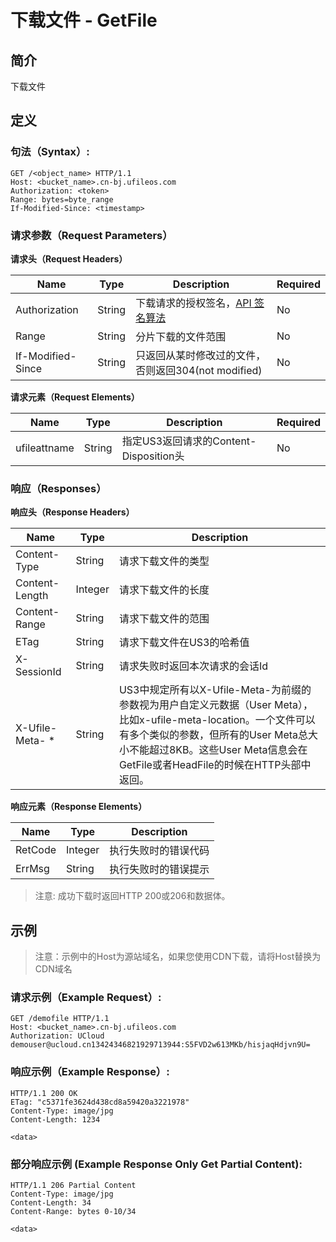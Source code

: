 # 下载文件 - GetFile 

## 简介

下载文件

## 定义

### 句法（Syntax）:

```
GET /<object_name> HTTP/1.1
Host: <bucket_name>.cn-bj.ufileos.com
Authorization: <token> 
Range: bytes=byte_range
If-Modified-Since: <timestamp>
```
### 请求参数（Request Parameters）

**请求头（Request Headers）**

|Name             |Type  |Description                       |Required|
|---|---|---|---|
|Authorization    |String|下载请求的授权签名，[API 签名算法](https://docs.ucloud.cn/ufile/api/authorization?id=%e6%96%87%e4%bb%b6%e7%ae%a1%e7%90%86%e7%ad%be%e5%90%8d%e7%ae%97%e6%b3%95)  |No      |
|Range            |String|分片下载的文件范围                         |No      |
|If-Modified-Since|String|只返回从某时修改过的文件，否则返回304(not modified)|No      |

**请求元素（Request Elements）**

|Name             |Type  |Description                       |Required|
|---|---|---|---|
|ufileattname    |String|指定US3返回请求的Content-Disposition头                   |No      |

### 响应（Responses）

**响应头（Response Headers）**

|Name          |Type   |Description     |
|---|---|---|
|Content-Type  |String |请求下载文件的类型       |
|Content-Length|Integer|请求下载文件的长度       |
|Content-Range |String |请求下载文件的范围       |
|ETag          |String |请求下载文件在US3的哈希值|
|X-SessionId   |String |请求失败时返回本次请求的会话Id|
|X-Ufile-Meta- *   |String |US3中规定所有以X-Ufile-Meta-为前缀的参数视为用户自定义元数据（User Meta），比如x-ufile-meta-location。一个文件可以有多个类似的参数，但所有的User Meta总大小不能超过8KB。这些User Meta信息会在GetFile或者HeadFile的时候在HTTP头部中返回。|

**响应元素（Response Elements）**

|Name   |Type   |Description|
|---|---|---|
|RetCode|Integer|执行失败时的错误代码 |
|ErrMsg |String |执行失败时的错误提示 |

> 注意: 成功下载时返回HTTP 200或206和数据体。

## 示例

> 注意：示例中的Host为源站域名，如果您使用CDN下载，请将Host替换为CDN域名

### 请求示例（Example Request）:


```
GET /demofile HTTP/1.1
Host: <bucket_name>.cn-bj.ufileos.com
Authorization: UCloud demouser@ucloud.cn13424346821929713944:S5FVD2w613MKb/hisjaqHdjvn9U=
```
### 响应示例（Example Response）:

```
HTTP/1.1 200 OK
ETag: "c5371fe3624d438cd8a59420a3221978"
Content-Type: image/jpg
Content-Length: 1234

<data>
```
### 部分响应示例 (Example Response Only Get Partial Content):

```
HTTP/1.1 206 Partial Content
Content-Type: image/jpg
Content-Length: 34
Content-Range: bytes 0-10/34

<data>
```

